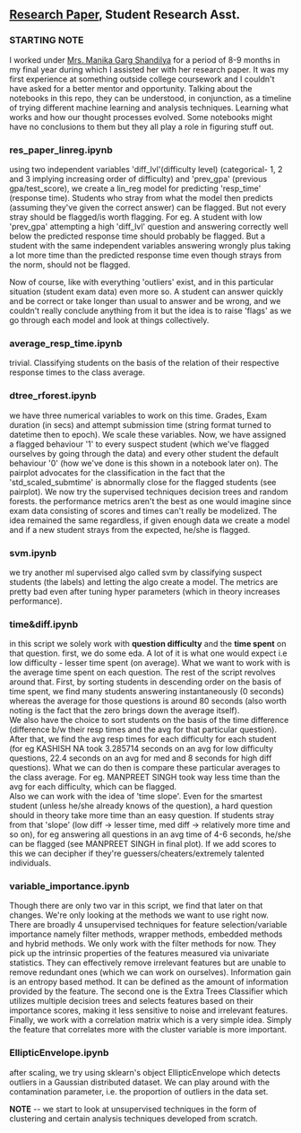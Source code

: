 ## [Research Paper](https://www.researchgate.net/publication/371121916_Detection_of_Internet_Cheating_in_Online_Assessments_Using_Cluster_Analysis), Student Research Asst.


### **STARTING NOTE** 

I worked under [Mrs. Manika Garg Shandilya](https://scholar.google.com/citations?user=rl6x0sIAAAAJ&hl=en) for a period of 8-9 months in my final year during which I assisted her with her research paper. It was my first experience at something outside college coursework and I couldn't have asked for a better mentor and opportunity.
Talking about the notebooks in this repo, they can be understood, in conjunction, as a timeline of trying different machine learning and analysis techniques. Learning what works and how our thought processes evolved. Some notebooks might have no conclusions to them but they all play a role in figuring stuff out.

 ### res_paper_linreg.ipynb

using two independent variables 'diff_lvl'(difficulty level) (categorical- 1, 2 and 3 implying increasing order of difficulty) and 'prev_gpa' (previous gpa/test_score), we create a lin_reg model for predicting 'resp_time' (response time). Students who stray from what the model then predicts (assuming they've given the correct answer) can be flagged. But not every stray should be flagged/is worth flagging. For eg. A student with low 'prev_gpa' attempting a high 'diff_lvl' question and answering correctly well below the predicted response time should probably be flagged. But a student with the same independent variables answering wrongly plus taking a lot more time than the predicted response time even though strays from the norm, should not be flagged.

Now of course, like with everything 'outliers' exist, and in this particular situation (student exam data) even more so. A student can answer quickly and be correct or take longer than usual to answer and be wrong, and we couldn't really conclude anything from it but the idea is to raise 'flags' as we go through each model and look at things collectively.


### average_resp_time.ipynb

trivial. Classifying students on the basis of the relation of their respective response times to the class average. 

### dtree_rforest.ipynb

we have three numerical variables to work on this time. Grades, Exam duration (in secs) and attempt submission time (string format turned to datetime then to epoch). We scale these variables. Now, we have assigned a flagged behaviour '1' to every suspect student (which we've flagged ourselves by going through the data) and every other student the default behaviour '0' (how we've done is this shown in a notebook later on). The pairplot advocates for the classification in the fact that the 'std_scaled_submtime' is abnormally close for the flagged students (see pairplot). We now try the supervised techniques decision trees and random forests. the performance metrics aren't the best as one would imagine since exam data consisting of scores and times can't really be modelized. The idea remained the same regardless, if given enough data we create a model and if a new student strays from the expected, he/she is flagged. 

### svm.ipynb

we try another ml supervised algo called svm by classifying suspect students (the labels) and letting the algo create a model. The metrics are pretty bad even after tuning hyper parameters (which in theory increases performance). 


### time&diff.ipynb

in this script we solely work with **question difficulty** and the **time spent** on that question. first, we do some eda. A lot of it is what one would expect i.e low difficulty - lesser time spent (on average). What we want to work with is the average time spent on each question. The rest of the script revolves around that. First, by sorting students in descending order on the basis of time spent, we find many students answering instantaneously (0 seconds) whereas the average for those questions is around 80 seconds (also worth noting is the fact that the zero brings down the average itself).\
We also have the choice to sort students on the basis of the time difference (difference b/w their resp times and the avg for that particular question).\
After that, we find the avg resp times for each difficulty for each student (for eg KASHISH NA	took 3.285714 seconds on an avg for low difficulty questions, 22.4 seconds on an avg for med and	8 seconds for high diff questions). What we can do then is compare these particular averages to the class average. For eg. MANPREET SINGH took way less time than the avg for each difficulty, which can be flagged.\
Also we can work with the idea of 'time slope'. Even for the smartest student (unless he/she already knows of the question), a hard question should in theory take more time than an easy question. If students stray from that 'slope' (low diff -> lesser time, med diff -> relatively more time and so on), for eg answering all questions in an avg time of 4-6 seconds, he/she can be flagged (see MANPREET SINGH in final plot). If we add scores to this we can decipher if they're guessers/cheaters/extremely talented individuals.


### variable_importance.ipynb

Though there are only two var in this script, we find that later on that changes. We're only looking at the methods we want to use right now. There are broadly 4 unsupervised techniques for feature selection/variable importance namely filter methods, wrapper methods, embedded methods and hybrid methods. We only work with the filter methods for now. They pick up the intrinsic properties of the features measured via univariate statistics. They can effectively remove irrelevant features but are unable to remove redundant ones (which we can work on ourselves). Information gain is an entropy based method. It can be defined as the amount of information provided by the feature. The second one is the Extra Trees Classifier which utilizes multiple decision trees and selects features based on their importance scores, making it less sensitive to noise and irrelevant features. Finally, we work with a correlation matrix which is a very simple idea. Simply the feature that correlates more with the cluster variable is more important.


### EllipticEnvelope.ipynb

after scaling, we try using sklearn's object EllipticEnvelope which detects outliers in a Gaussian distributed dataset. We can play around with the contamination parameter, i.e. the proportion of outliers in the data set.

**NOTE** -- we start to look at unsupervised techniques in the form of clustering and certain analysis techniques developed from scratch.
